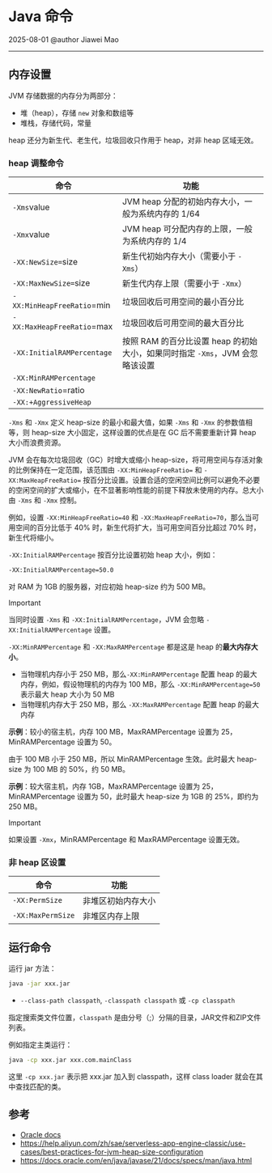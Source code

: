 # Java 命令

2025-08-01
@author Jiawei Mao
***

## 内存设置

JVM 存储数据的内存分为两部分：

- 堆（heap），存储 `new` 对象和数组等
- 堆栈，存储代码，常量

heap 还分为新生代、老生代，垃圾回收只作用于 heap，对非 heap 区域无效。

### heap 调整命令

| 命令                       | 功能                                                         |
| -------------------------- | ------------------------------------------------------------ |
| `-Xms`value                | JVM heap 分配的初始内存大小，一般为系统内存的 1/64           |
| `-Xmx`value                | JVM heap 可分配内存的上限，一般为系统内存的 1/4              |
| `-XX:NewSize=`size         | 新生代初始内存大小（需要小于 `-Xms`）                        |
| `-XX:MaxNewSize=`size      | 新生代内存上限（需要小于 `-Xmx`）                            |
| `-XX:MinHeapFreeRatio`=min | 垃圾回收后可用空间的最小百分比                               |
| `-XX:MaxHeapFreeRatio`=max | 垃圾回收后可用空间的最大百分比                               |
| `-XX:InitialRAMPercentage` | 按照 RAM 的百分比设置 heap 的初始大小，如果同时指定 `-Xms`，JVM 会忽略该设置 |
| `-XX:MinRAMPercentage`     |                                                              |
| `-XX:NewRatio`=ratio       |                                                              |
| `-XX:+AggressiveHeap`      |                                                              |

`-Xms` 和 `-Xmx` 定义 heap-size 的最小和最大值，如果 `-Xms` 和 `-Xmx` 的参数值相等，则 heap-size 大小固定，这样设置的优点是在 GC 后不需要重新计算 heap 大小而浪费资源。

JVM 会在每次垃圾回收（GC）时增大或缩小 heap-size，将可用空间与存活对象的比例保持在一定范围，该范围由 `-XX:MinHeapFreeRatio=` 和 `-XX:MaxHeapFreeRatio=` 按百分比设置。设置合适的空闲空间比例可以避免不必要的空闲空间的扩大或缩小，在不显著影响性能的前提下释放未使用的内存。总大小由 `-Xms` 和 `-Xmx` 控制。

例如，设置 `-XX:MinHeapFreeRatio=40` 和 `-XX:MaxHeapFreeRatio=70`，那么当可用空间的百分比低于 40% 时，新生代将扩大，当可用空间百分比超过 70% 时，新生代将缩小。

`-XX:InitialRAMPercentage` 按百分比设置初始 heap 大小，例如：

```sh
-XX:InitialRAMPercentage=50.0
```

对 RAM 为 1GB 的服务器，对应初始 heap-size 约为 500 MB。

> [!IMPORTANT]
>
> 当同时设置 `-Xms` 和 `-XX:InitialRAMPercentage`，JVM 会忽略 `-XX:InitialRAMPercentage` 设置。

`-XX:MinRAMPercentage` 和 `-XX:MaxRAMPercentage` 都是这是 heap 的**最大内存大小**。

- 当物理机内存小于 250 MB，那么`-XX:MinRAMPercentage` 配置 heap 的最大内存，例如，假设物理机的内存为 100 MB，那么 `-XX:MinRAMPercentage=50` 表示最大 heap 大小为 50 MB
- 当物理机内存大于 250 MB，那么 `-XX:MaxRAMPercentage` 配置 heap 的最大内存

**示例**：较小的宿主机，内存 100 MB，MaxRAMPercentage 设置为 25， MinRAMPercentage 设置为 50。

由于 100 MB 小于 250 MB，所以 MinRAMPercentage 生效。此时最大 heap-size 为 100 MB 的 50%，约 50 MB。

**示例**：较大宿主机，内存 1GB，MaxRAMPercentage 设置为 25， MinRAMPercentage 设置为 50，此时最大 heap-size 为 1GB 的 25%，即约为 250 MB。

> [!IMPORTANT]
>
> 如果设置 `-Xmx`，MinRAMPercentage  和 MaxRAMPercentage  设置无效。

### 非 heap 区设置

| 命令              | 功能               |
| ----------------- | ------------------ |
| `-XX:PermSize`    | 非堆区初始内存大小 |
| `-XX:MaxPermSize` | 非堆区内存上限     |

## 运行命令

运行 jar 方法：

```cmd
java -jar xxx.jar
```

- `--class-path classpath`, `-classpath classpath` 或 `-cp classpath`

指定搜索类文件位置，`classpath` 是由分号（;）分隔的目录，JAR文件和ZIP文件列表。

例如指定主类运行：

```cmd
java -cp xxx.jar xxx.com.mainClass
```

这里 `-cp xxx.jar` 表示把 xxx.jar 加入到 classpath，这样 class loader 就会在其中查找匹配的类。

## 参考

- [Oracle docs](https://docs.oracle.com/javase/10/tools/java.htm#JSWOR624)
- https://help.aliyun.com/zh/sae/serverless-app-engine-classic/use-cases/best-practices-for-jvm-heap-size-configuration
- https://docs.oracle.com/en/java/javase/21/docs/specs/man/java.html
